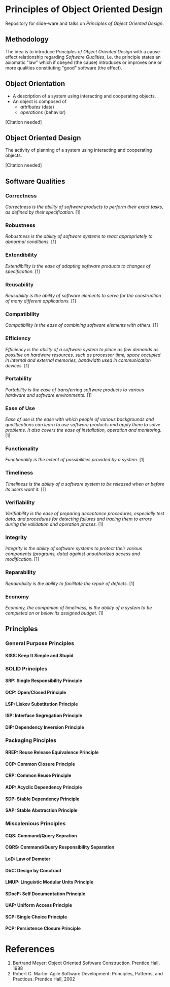 # Principles of Object Oriented Design
Repository for slide-ware and talks on _Principles of Object Oriented Design_.

## Methodology

The idea is to introduce _Principles of Object Oriented Design_ with a cause-effect relationship regarding _Software Qualities_, i.e. the principle states an axiomatic "law" which if obeyed (the cause) introduces or improves one or more qualities constituting "good" software (the effect).

## Object Orientation
* A description of a system using interacting and cooperating objects.
* An object is composed of 
  * _attributes_ (data) 
  * _operations_ (behavior)

[Citation needed]

## Object Oriented Design
The activity of planning of a system using interacting and cooperating objects.

[Citation needed]


## Software Qualities

### Correctness
_Correctness is the ability of software products to perform their exact tasks, as defined by their specification._ [1]

### Robustness
_Robustness is the ability of software systems to react appropriately to abnormal conditions._ [1]

### Extendibility
_Extendibility is the ease of adapting software products to changes of specification._ [1]

### Reusability
_Reusability is the ability of software elements to serve for the construction of many different applications._ [1]

### Compatibility
_Compatibility is the ease of combining software elements with others._ [1]

### Efficiency
_Efficiency is the ability of a software system to place as few demands as possible on hardware resources, such as processor time, space occupied in internal and external memories, bandwidth used in communication devices._ [1]

### Portability
_Portability is the ease of transferring software products to various hardware and software environments._ [1]

### Ease of Use
_Ease of use is the ease with which people of various backgrounds and qualifications can learn to use software products and apply them to solve problems. It also covers the ease of installation, operation and monitoring._ [1]

### Functionality
_Functionality is the extent of possibilities provided by a system._ [1]

### Timeliness
_Timeliness is the ability of a software system to be released when or before its users want it._ [1]

### Verifiability
_Verifiability is the ease of preparing acceptance procedures, especially test data, and procedures for detecting failures and tracing them to errors during the validation and operation phases._ [1]

### Integrity
_Integrity is the ability of software systems to protect their various components
(programs, data) against unauthorized access and modification._ [1]

### Reparability
_Repairability is the ability to facilitate the repair of defects._ [1]

### Economy
_Economy, the companion of timeliness, is the ability of a system to be completed on
or below its assigned budget._ [1]


## Principles

### General Purpose Principles
#### KISS: Keep It Simple and Stupid


### SOLID Principles
#### SRP: Single Responsibility Principle
#### OCP: Open/Closed Principle
#### LSP: Liskov Substitution Principle
#### ISP: Interface Segregation Principle
#### DIP: Dependency Inversion Principle


### Packaging Pinciples
#### RREP: Reuse Release Equivalence Principle
#### CCP: Common Closure Principle
#### CRP: Common Reuse Principle
#### ADP: Acyclic Dependency Principle
#### SDP: Stable Dependency Principle
#### SAP: Stable Abstraction Principle


### Miscalenious Principles
#### CQS: Command/Query Sepration 
#### CQRS: Command/Query Responsibility Separation
#### LoD: Law of Demeter
#### DbC: Design by Conctract
#### LMUP: Linguistic Modular Units Principle
#### SDocP: Self Documentation Principle
#### UAP: Uniform Access Principle
#### SCP: Single Choice Principle
#### PCP: Persistence Closure Principle

# References

1. Bertrand Meyer: Object Oriented Software Construction. Prentice Hall, 1988
2. Robert C. Martin: Agile Software Development: Principles, Patterns, and Practices. Prentice Hall, 2002